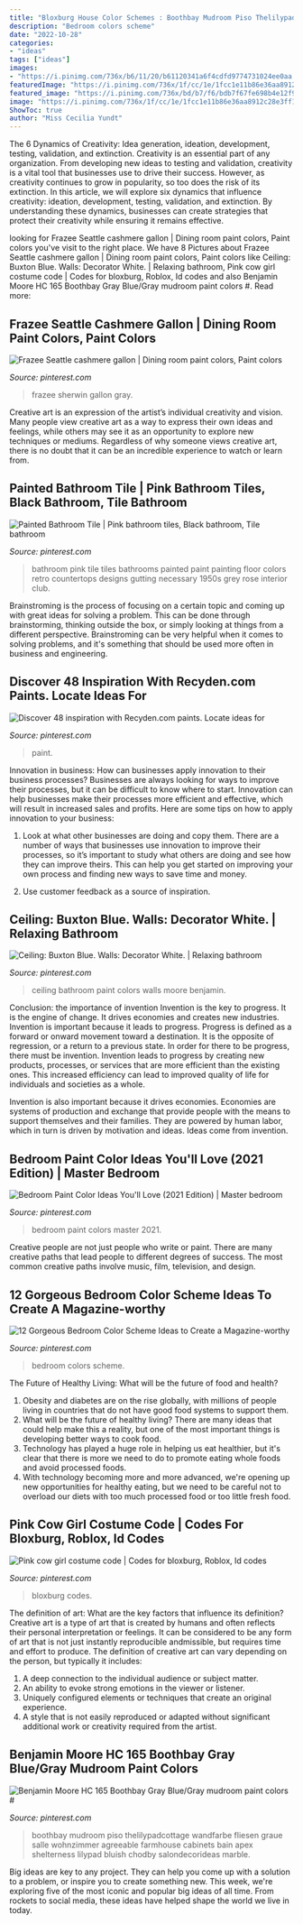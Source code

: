 ```yaml
---
title: "Bloxburg House Color Schemes : Boothbay Mudroom Piso Thelilypadcottage Wandfarbe Fliesen Graue Salle Wohnzimmer Agreeable Farmhouse Cabinets Bain Apex Shelterness Lilypad Bluish Chodby Salondecorideas Marble"
description: "Bedroom colors scheme"
date: "2022-10-28"
categories:
- "ideas"
tags: ["ideas"]
images:
- "https://i.pinimg.com/736x/b6/11/20/b61120341a6f4cdfd9774731024ee0aa.jpg"
featuredImage: "https://i.pinimg.com/736x/1f/cc/1e/1fcc1e11b86e36aa8912c28e3ff1da96.jpg"
featured_image: "https://i.pinimg.com/736x/bd/b7/f6/bdb7f67fe698b4e12f9e86f8c6a38c74.jpg"
image: "https://i.pinimg.com/736x/1f/cc/1e/1fcc1e11b86e36aa8912c28e3ff1da96.jpg"
ShowToc: true
author: "Miss Cecilia Yundt"
---
```



The 6 Dynamics of Creativity: Idea generation, ideation, development, testing, validation, and extinction.
Creativity is an essential part of any organization. From developing new ideas to testing and validation, creativity is a vital tool that businesses use to drive their success. However, as creativity continues to grow in popularity, so too does the risk of its extinction. In this article, we will explore six dynamics that influence creativity: ideation, development, testing, validation, and extinction. By understanding these dynamics, businesses can create strategies that protect their creativity while ensuring it remains effective.

	

		
looking for Frazee Seattle cashmere gallon | Dining room paint colors, Paint colors you've visit to the right place. We have 8 Pictures about Frazee Seattle cashmere gallon | Dining room paint colors, Paint colors like Ceiling: Buxton Blue. Walls: Decorator White. | Relaxing bathroom, Pink cow girl costume code | Codes for bloxburg, Roblox, Id codes and also Benjamin Moore HC 165 Boothbay Gray Blue/Gray mudroom paint colors #. Read more:
		
    
## Frazee Seattle Cashmere Gallon | Dining Room Paint Colors, Paint Colors

<img loading=lazy src="https://i.pinimg.com/736x/b6/11/20/b61120341a6f4cdfd9774731024ee0aa.jpg" onerror="this.onerror=null;this.src='https://tse4.mm.bing.net/th?id=OIP.jYAUIWe8xjA812sOUUFf2QHaJ4&amp;pid=15.1';" alt="Frazee Seattle cashmere gallon | Dining room paint colors, Paint colors">

_Source: pinterest.com_

>frazee sherwin gallon gray. 

	

Creative art is an expression of the artist’s individual creativity and vision. Many people view creative art as a way to express their own ideas and feelings, while others may see it as an opportunity to explore new techniques or mediums. Regardless of why someone views creative art, there is no doubt that it can be an incredible experience to watch or learn from.

    
## Painted Bathroom Tile | Pink Bathroom Tiles, Black Bathroom, Tile Bathroom

<img loading=lazy src="https://i.pinimg.com/736x/28/32/36/2832369b68a9d7604c89ca8ea3d7c11a--pink-bathroom-tiles-pink-tiles.jpg" onerror="this.onerror=null;this.src='https://tse2.mm.bing.net/th?id=OIP.5df9F0m9E4ZgMEapWZZPYgHaLb&amp;pid=15.1';" alt="Painted Bathroom Tile | Pink bathroom tiles, Black bathroom, Tile bathroom">

_Source: pinterest.com_

>bathroom pink tile tiles bathrooms painted paint painting floor colors retro countertops designs gutting necessary 1950s grey rose interior club. 

	

Brainstroming is the process of focusing on a certain topic and coming up with great ideas for solving a problem. This can be done through brainstorming, thinking outside the box, or simply looking at things from a different perspective. Brainstroming can be very helpful when it comes to solving problems, and it's something that should be used more often in business and engineering.

    
## Discover 48 Inspiration With Recyden.com Paints. Locate Ideas For

<img loading=lazy src="https://i.pinimg.com/736x/1f/cc/1e/1fcc1e11b86e36aa8912c28e3ff1da96.jpg" onerror="this.onerror=null;this.src='https://tse4.mm.bing.net/th?id=OIP.w_R3WRwG_i_gKL6vDXdklAHaJ3&amp;pid=15.1';" alt="Discover 48 inspiration with Recyden.com paints. Locate ideas for">

_Source: pinterest.com_

>paint. 

	

Innovation in business: How can businesses apply innovation to their business processes?
Businesses are always looking for ways to improve their processes, but it can be difficult to know where to start. Innovation can help businesses make their processes more efficient and effective, which will result in increased sales and profits. Here are some tips on how to apply innovation to your business: 
1. Look at what other businesses are doing and copy them. There are a number of ways that businesses use innovation to improve their processes, so it’s important to study what others are doing and see how they can improve theirs. This can help you get started on improving your own process and finding new ways to save time and money. 

2. Use customer feedback as a source of inspiration.

    
## Ceiling: Buxton Blue. Walls: Decorator White. | Relaxing Bathroom

<img loading=lazy src="https://i.pinimg.com/736x/bd/b7/f6/bdb7f67fe698b4e12f9e86f8c6a38c74.jpg" onerror="this.onerror=null;this.src='https://tse3.mm.bing.net/th?id=OIP.bstF9PQoz7qyeWX23WVtfAHaLG&amp;pid=15.1';" alt="Ceiling: Buxton Blue. Walls: Decorator White. | Relaxing bathroom">

_Source: pinterest.com_

>ceiling bathroom paint colors walls moore benjamin. 

	

Conclusion: the importance of invention
Invention is the key to progress. It is the engine of change. It drives economies and creates new industries.
Invention is important because it leads to progress. Progress is defined as a forward or onward movement toward a destination. It is the opposite of regression, or a return to a previous state. In order for there to be progress, there must be invention. Invention leads to progress by creating new products, processes, or services that are more efficient than the existing ones. This increased efficiency can lead to improved quality of life for individuals and societies as a whole.

Invention is also important because it drives economies. Economies are systems of production and exchange that provide people with the means to support themselves and their families. They are powered by human labor, which in turn is driven by motivation and ideas. Ideas come from invention.

    
## Bedroom Paint Color Ideas You&#039;ll Love (2021 Edition) | Master Bedroom

<img loading=lazy src="https://i.pinimg.com/736x/4f/fe/02/4ffe02e6ce54dc2053d153eb352cc868.jpg" onerror="this.onerror=null;this.src='https://tse3.mm.bing.net/th?id=OIP.xZPqTK2wk8bqv7BDRRYohgHaLH&amp;pid=15.1';" alt="Bedroom Paint Color Ideas You&#039;ll Love (2021 Edition) | Master bedroom">

_Source: pinterest.com_

>bedroom paint colors master 2021. 

	

Creative people are not just people who write or paint. There are many creative paths that lead people to different degrees of success. The most common creative paths involve music, film, television, and design.

    
## 12 Gorgeous Bedroom Color Scheme Ideas To Create A Magazine-worthy

<img loading=lazy src="https://i.pinimg.com/736x/47/33/f6/4733f6e25fc4c6388d2c62efa2538b82.jpg" onerror="this.onerror=null;this.src='https://tse1.mm.bing.net/th?id=OIP.yLrzom-WJXI_0JdXu0R3hgHaNh&amp;pid=15.1';" alt="12 Gorgeous Bedroom Color Scheme Ideas to Create a Magazine-worthy">

_Source: pinterest.com_

>bedroom colors scheme. 

	

The Future of Healthy Living: What will be the future of food and health?
1. Obesity and diabetes are on the rise globally, with millions of people living in countries that do not have good food systems to support them. 
2. What will be the future of healthy living? There are many ideas that could help make this a reality, but one of the most important things is developing better ways to cook food. 
3. Technology has played a huge role in helping us eat healthier, but it's clear that there is more we need to do to promote eating whole foods and avoid processed foods. 
4. With technology becoming more and more advanced, we're opening up new opportunities for healthy eating, but we need to be careful not to overload our diets with too much processed food or too little fresh food.

    
## Pink Cow Girl Costume Code | Codes For Bloxburg, Roblox, Id Codes

<img loading=lazy src="https://i.pinimg.com/736x/a1/72/66/a17266062a3934f4616a1790e2c9829d.jpg" onerror="this.onerror=null;this.src='https://tse2.mm.bing.net/th?id=OIP.UlYNd44kKl91WBb-nmeh-gHaNK&amp;pid=15.1';" alt="Pink cow girl costume code | Codes for bloxburg, Roblox, Id codes">

_Source: pinterest.com_

>bloxburg codes. 

	

The definition of art: What are the key factors that influence its definition?
Creative art is a type of art that is created by humans and often reflects their personal interpretation or feelings. It can be considered to be any form of art that is not just instantly reproducible andmissible, but requires time and effort to produce. The definition of creative art can vary depending on the person, but typically it includes:
1. A deep connection to the individual audience or subject matter.
2. An ability to evoke strong emotions in the viewer or listener.
3. Uniquely configured elements or techniques that create an original experience.
4. A style that is not easily reproduced or adapted without significant additional work or creativity required from the artist.

    
## Benjamin Moore HC 165 Boothbay Gray Blue/Gray Mudroom Paint Colors #

<img loading=lazy src="https://i.pinimg.com/736x/05/cb/fb/05cbfbb4f8415941bd380aa982f12f65.jpg" onerror="this.onerror=null;this.src='https://tse1.mm.bing.net/th?id=OIP.8ygk4QPegwpp0dch5U4ofQHaMH&amp;pid=15.1';" alt="Benjamin Moore HC 165 Boothbay Gray Blue/Gray mudroom paint colors #">

_Source: pinterest.com_

>boothbay mudroom piso thelilypadcottage wandfarbe fliesen graue salle wohnzimmer agreeable farmhouse cabinets bain apex shelterness lilypad bluish chodby salondecorideas marble. 

	

Big ideas are key to any project. They can help you come up with a solution to a problem, or inspire you to create something new. This week, we're exploring five of the most iconic and popular big ideas of all time. From rockets to social media, these ideas have helped shape the world we live in today.

